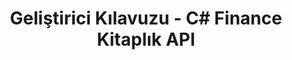 ﻿---
title: Geliştirici Kılavuzu - C# Finance Kitaplık API
linktitle: Geliştirici Kılavuzu
type: docs
weight: 20
url: /tr/net/developer-guide/
description: C# Finance Kitaplık API Geliştirici Kılavuzu bölümü, OFX dosyaları, XBRL ve iXBRL dosyalarıyla çalışmayla ilgili konuları kapsar.
---
